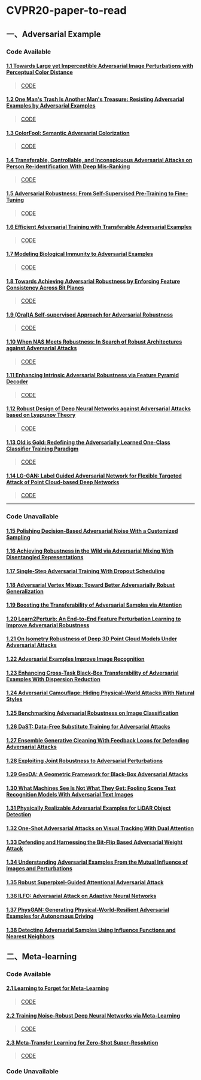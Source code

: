 # CVPR20-paper-to-read
## 一、Adversarial Example
### Code Available

#### [1.1 Towards Large yet Imperceptible Adversarial Image Perturbations with Perceptual Color Distance](https://openaccess.thecvf.com/content_CVPR_2020/papers/Zhao_Towards_Large_Yet_Imperceptible_Adversarial_Image_Perturbations_With_Perceptual_Color_CVPR_2020_paper.pdf)
>[CODE](https://github.com/ZhengyuZhao/PerC-Adversarial)

#### [1.2 One Man's Trash Is Another Man's Treasure: Resisting Adversarial Examples by Adversarial Examples](https://openaccess.thecvf.com/content_CVPR_2020/papers/Xiao_One_Mans_Trash_Is_Another_Mans_Treasure_Resisting_Adversarial_Examples_CVPR_2020_paper.pdf)
>[CODE](https://github.com/a554b554/DefenseByAttack)

#### [1.3 ColorFool: Semantic Adversarial Colorization](https://openaccess.thecvf.com/content_CVPR_2020/papers/Shamsabadi_ColorFool_Semantic_Adversarial_Colorization_CVPR_2020_paper.pdf)
>[CODE](https://github.com/smartcameras/ColorFool)

#### [1.4 Transferable, Controllable, and Inconspicuous Adversarial Attacks on Person Re-identification With Deep Mis-Ranking](https://openaccess.thecvf.com/content_CVPR_2020/papers/Wang_Transferable_Controllable_and_Inconspicuous_Adversarial_Attacks_on_Person_Re-identification_With_CVPR_2020_paper.pdf)
>[CODE](https://github.com/whj363636/Adversarial-attack-on-Person-ReID-With-Deep-Mis-Ranking)

#### [1.5 Adversarial Robustness: From Self-Supervised Pre-Training to Fine-Tuning](https://openaccess.thecvf.com/content_CVPR_2020/papers/Chen_Adversarial_Robustness_From_Self-Supervised_Pre-Training_to_Fine-Tuning_CVPR_2020_paper.pdf)
>[CODE](https://github.com/TAMU-VITA/Adv-SS-Pretraining)

#### [1.6 Efficient Adversarial Training with Transferable Adversarial Examples](https://openaccess.thecvf.com/content_CVPR_2020/papers/Zheng_Efficient_Adversarial_Training_With_Transferable_Adversarial_Examples_CVPR_2020_paper.pdf)
>[CODE](https://github.com/hzzheng93/ATTA)

#### [1.7 Modeling Biological Immunity to Adversarial Examples](https://openaccess.thecvf.com/content_CVPR_2020/papers/Kim_Modeling_Biological_Immunity_to_Adversarial_Examples_CVPR_2020_paper.pdf)
>[CODE](https://github.com/edk208/Modeling-Biological-Immunity)

#### [1.8 Towards Achieving Adversarial Robustness by Enforcing Feature Consistency Across Bit Planes](https://openaccess.thecvf.com/content_CVPR_2020/papers/Addepalli_Towards_Achieving_Adversarial_Robustness_by_Enforcing_Feature_Consistency_Across_Bit_CVPR_2020_paper.pdf)
>[CODE](https://github.com/val-iisc/BPFC)

#### [1.9 (Oral)A Self-supervised Approach for Adversarial Robustness](https://openaccess.thecvf.com/content_CVPR_2020/papers/Naseer_A_Self-supervised_Approach_for_Adversarial_Robustness_CVPR_2020_paper.pdf)
>[CODE](https://github.com/Muzammal-Naseer/NRP)

#### [1.10 When NAS Meets Robustness: In Search of Robust Architectures against Adversarial Attacks](https://openaccess.thecvf.com/content_CVPR_2020/papers/Guo_When_NAS_Meets_Robustness_In_Search_of_Robust_Architectures_Against_CVPR_2020_paper.pdf)
>[CODE](https://github.com/gmh14/RobNets)

#### [1.11 Enhancing Intrinsic Adversarial Robustness via Feature Pyramid Decoder](https://openaccess.thecvf.com/content_CVPR_2020/papers/Li_Enhancing_Intrinsic_Adversarial_Robustness_via_Feature_Pyramid_Decoder_CVPR_2020_paper.pdf)
>[CODE](https://github.com/GuanlinLee/FPD-for-Adversarial-Robustness)

#### [1.12 Robust Design of Deep Neural Networks against Adversarial Attacks based on Lyapunov Theory](https://openaccess.thecvf.com/content_CVPR_2020/papers/Rahnama_Robust_Design_of_Deep_Neural_Networks_Against_Adversarial_Attacks_Based_CVPR_2020_paper.pdf)
>[CODE](https://github.com/ArashRahnama/RobustLyapunovDNNs)

#### [1.13 Old is Gold: Redefining the Adversarially Learned One-Class Classifier Training Paradigm](https://openaccess.thecvf.com/content_CVPR_2020/papers/Zaheer_Old_Is_Gold_Redefining_the_Adversarially_Learned_One-Class_Classifier_Training_CVPR_2020_paper.pdf)
>[CODE](https://github.com/xaggi/OGNet)

#### [1.14 LG-GAN: Label Guided Adversarial Network for Flexible Targeted Attack of Point Cloud-based Deep Networks](https://openaccess.thecvf.com/content_CVPR_2020/papers/Zhou_LG-GAN_Label_Guided_Adversarial_Network_for_Flexible_Targeted_Attack_of_CVPR_2020_paper.pdf)
>[CODE](https://github.com/RyanHangZhou/LG-GAN)

---

### Code Unavailable

#### [1.15 Polishing Decision-Based Adversarial Noise With a Customized Sampling](https://openaccess.thecvf.com/content_CVPR_2020/papers/Shi_Polishing_Decision-Based_Adversarial_Noise_With_a_Customized_Sampling_CVPR_2020_paper.pdf)

#### [1.16 Achieving Robustness in the Wild via Adversarial Mixing With Disentangled Representations](https://openaccess.thecvf.com/content_CVPR_2020/papers/Gowal_Achieving_Robustness_in_the_Wild_via_Adversarial_Mixing_With_Disentangled_CVPR_2020_paper.pdf)

#### [1.17 Single-Step Adversarial Training With Dropout Scheduling](https://openaccess.thecvf.com/content_CVPR_2020/papers/B.S._Single-Step_Adversarial_Training_With_Dropout_Scheduling_CVPR_2020_paper.pdf)

#### [1.18 Adversarial Vertex Mixup: Toward Better Adversarially Robust Generalization](https://openaccess.thecvf.com/content_CVPR_2020/papers/Lee_Adversarial_Vertex_Mixup_Toward_Better_Adversarially_Robust_Generalization_CVPR_2020_paper.pdf)

#### [1.19 Boosting the Transferability of Adversarial Samples via Attention](https://openaccess.thecvf.com/content_CVPR_2020/papers/Wu_Boosting_the_Transferability_of_Adversarial_Samples_via_Attention_CVPR_2020_paper.pdf)

#### [1.20 Learn2Perturb: An End-to-End Feature Perturbation Learning to Improve Adversarial Robustness](https://openaccess.thecvf.com/content_CVPR_2020/papers/Jeddi_Learn2Perturb_An_End-to-End_Feature_Perturbation_Learning_to_Improve_Adversarial_Robustness_CVPR_2020_paper.pdf)

#### [1.21 On Isometry Robustness of Deep 3D Point Cloud Models Under Adversarial Attacks](https://openaccess.thecvf.com/content_CVPR_2020/papers/Zhao_On_Isometry_Robustness_of_Deep_3D_Point_Cloud_Models_Under_CVPR_2020_paper.pdf)

#### [1.22 Adversarial Examples Improve Image Recognition](https://openaccess.thecvf.com/content_CVPR_2020/papers/Xie_Adversarial_Examples_Improve_Image_Recognition_CVPR_2020_paper.pdf)

#### [1.23 Enhancing Cross-Task Black-Box Transferability of Adversarial Examples With Dispersion Reduction](https://openaccess.thecvf.com/content_CVPR_2020/papers/Lu_Enhancing_Cross-Task_Black-Box_Transferability_of_Adversarial_Examples_With_Dispersion_Reduction_CVPR_2020_paper.pdf)

#### [1.24 Adversarial Camouflage: Hiding Physical-World Attacks With Natural Styles](https://openaccess.thecvf.com/content_CVPR_2020/papers/Duan_Adversarial_Camouflage_Hiding_Physical-World_Attacks_With_Natural_Styles_CVPR_2020_paper.pdf)

#### [1.25 Benchmarking Adversarial Robustness on Image Classification](https://openaccess.thecvf.com/content_CVPR_2020/papers/Dong_Benchmarking_Adversarial_Robustness_on_Image_Classification_CVPR_2020_paper.pdf)

#### [1.26 DaST: Data-Free Substitute Training for Adversarial Attacks](https://openaccess.thecvf.com/content_CVPR_2020/papers/Zhou_DaST_Data-Free_Substitute_Training_for_Adversarial_Attacks_CVPR_2020_paper.pdf)

#### [1.27 Ensemble Generative Cleaning With Feedback Loops for Defending Adversarial Attacks](https://openaccess.thecvf.com/content_CVPR_2020/papers/Yuan_Ensemble_Generative_Cleaning_With_Feedback_Loops_for_Defending_Adversarial_Attacks_CVPR_2020_paper.pdf)

#### [1.28 Exploiting Joint Robustness to Adversarial Perturbations](https://openaccess.thecvf.com/content_CVPR_2020/papers/Dabouei_Exploiting_Joint_Robustness_to_Adversarial_Perturbations_CVPR_2020_paper.pdf)

#### [1.29 GeoDA: A Geometric Framework for Black-Box Adversarial Attacks](https://openaccess.thecvf.com/content_CVPR_2020/papers/Rahmati_GeoDA_A_Geometric_Framework_for_Black-Box_Adversarial_Attacks_CVPR_2020_paper.pdf)

#### [1.30 What Machines See Is Not What They Get: Fooling Scene Text Recognition Models With Adversarial Text Images](https://openaccess.thecvf.com/content_CVPR_2020/papers/Xu_What_Machines_See_Is_Not_What_They_Get_Fooling_Scene_CVPR_2020_paper.pdf)

#### [1.31 Physically Realizable Adversarial Examples for LiDAR Object Detection](https://openaccess.thecvf.com/content_CVPR_2020/papers/Tu_Physically_Realizable_Adversarial_Examples_for_LiDAR_Object_Detection_CVPR_2020_paper.pdf)

#### [1.32 One-Shot Adversarial Attacks on Visual Tracking With Dual Attention](https://openaccess.thecvf.com/content_CVPR_2020/papers/Chen_One-Shot_Adversarial_Attacks_on_Visual_Tracking_With_Dual_Attention_CVPR_2020_paper.pdf)

#### [1.33 Defending and Harnessing the Bit-Flip Based Adversarial Weight Attack](https://openaccess.thecvf.com/content_CVPR_2020/papers/He_Defending_and_Harnessing_the_Bit-Flip_Based_Adversarial_Weight_Attack_CVPR_2020_paper.pdf)

#### [1.34 Understanding Adversarial Examples From the Mutual Influence of Images and Perturbations](https://openaccess.thecvf.com/content_CVPR_2020/papers/Zhang_Understanding_Adversarial_Examples_From_the_Mutual_Influence_of_Images_and_CVPR_2020_paper.pdf)

#### [1.35 Robust Superpixel-Guided Attentional Adversarial Attack](https://openaccess.thecvf.com/content_CVPR_2020/papers/Dong_Robust_Superpixel-Guided_Attentional_Adversarial_Attack_CVPR_2020_paper.pdf)

#### [1.36 ILFO: Adversarial Attack on Adaptive Neural Networks](https://openaccess.thecvf.com/content_CVPR_2020/papers/Haque_ILFO_Adversarial_Attack_on_Adaptive_Neural_Networks_CVPR_2020_paper.pdf)

#### [1.37 PhysGAN: Generating Physical-World-Resilient Adversarial Examples for Autonomous Driving](https://openaccess.thecvf.com/content_CVPR_2020/papers/Kong_PhysGAN_Generating_Physical-World-Resilient_Adversarial_Examples_for_Autonomous_Driving_CVPR_2020_paper.pdf)

#### [1.38 Detecting Adversarial Samples Using Influence Functions and Nearest Neighbors](https://openaccess.thecvf.com/content_CVPR_2020/papers/Cohen_Detecting_Adversarial_Samples_Using_Influence_Functions_and_Nearest_Neighbors_CVPR_2020_paper.pdf)

## 二、Meta-learning
### Code Available

#### [2.1 Learning to Forget for Meta-Learning](https://openaccess.thecvf.com/content_CVPR_2020/papers/Baik_Learning_to_Forget_for_Meta-Learning_CVPR_2020_paper.pdf)
>[CODE](https://github.com/baiksung/L2F)

#### [2.2 Training Noise-Robust Deep Neural Networks via Meta-Learning](https://openaccess.thecvf.com/content_CVPR_2020/papers/Wang_Training_Noise-Robust_Deep_Neural_Networks_via_Meta-Learning_CVPR_2020_paper.pdf)
>[CODE](https://github.com/ZhenWang-PhD/Training-Noise-Robust-Deep-Neural-Networks-via-Meta-Learning)

#### [2.3 Meta-Transfer Learning for Zero-Shot Super-Resolution](https://openaccess.thecvf.com/content_CVPR_2020/papers/Soh_Meta-Transfer_Learning_for_Zero-Shot_Super-Resolution_CVPR_2020_paper.pdf)
>[CODE](https://github.com/JWSoh/MZSR)


### Code Unavailable

